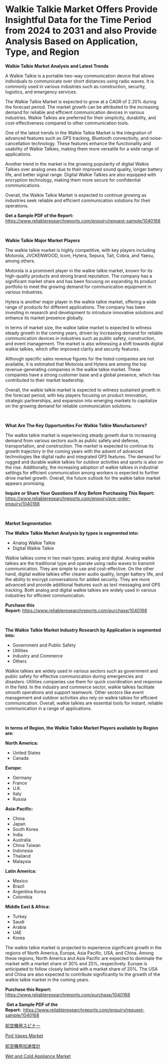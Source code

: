 <p><h1>Walkie Talkie Market Offers Provide Insightful Data for the Time Period from 2024 to 2031 and also Provide Analysis Based on Application, Type, and Region</h1></p><p><strong>Walkie Talkie Market Analysis and Latest Trends</strong></p>
<p><p>A Walkie Talkie is a portable two-way communication device that allows individuals to communicate over short distances using radio waves. It is commonly used in various industries such as construction, security, logistics, and emergency services.</p><p>The Walkie Talkie Market is expected to grow at a CAGR of 2.20% during the forecast period. The market growth can be attributed to the increasing demand for reliable and efficient communication devices in various industries. Walkie Talkies are preferred for their simplicity, durability, and cost-effectiveness compared to other communication tools.</p><p>One of the latest trends in the Walkie Talkie Market is the integration of advanced features such as GPS tracking, Bluetooth connectivity, and noise-cancellation technology. These features enhance the functionality and usability of Walkie Talkies, making them more versatile for a wide range of applications.</p><p>Another trend in the market is the growing popularity of digital Walkie Talkies over analog ones due to their improved sound quality, longer battery life, and better signal range. Digital Walkie Talkies are also equipped with encryption technology, making them more secure for confidential communications. </p><p>Overall, the Walkie Talkie Market is expected to continue growing as industries seek reliable and efficient communication solutions for their operations.</p></p>
<p><strong>Get a Sample PDF of the Report:&nbsp;</strong> <a href="https://www.reliableresearchreports.com/enquiry/request-sample/1040168">https://www.reliableresearchreports.com/enquiry/request-sample/1040168</a></p>
<p>&nbsp;</p>
<p><strong>Walkie Talkie Major Market Players</strong></p>
<p><p>The walkie talkie market is highly competitive, with key players including Motorola, JVCKENWOOD, Icom, Hytera, Sepura, Tait, Cobra, and Yaesu, among others. </p><p>Motorola is a prominent player in the walkie talkie market, known for its high-quality products and strong brand reputation. The company has a significant market share and has been focusing on expanding its product portfolio to meet the growing demand for communication equipment in various industries. </p><p>Hytera is another major player in the walkie talkie market, offering a wide range of products for different applications. The company has been investing in research and development to introduce innovative solutions and enhance its market presence globally. </p><p>In terms of market size, the walkie talkie market is expected to witness steady growth in the coming years, driven by increasing demand for reliable communication devices in industries such as public safety, construction, and event management. The market is also witnessing a shift towards digital walkie talkies, which offer improved clarity and security features.</p><p>Although specific sales revenue figures for the listed companies are not available, it is estimated that Motorola and Hytera are among the top revenue-generating companies in the walkie talkie market. These companies have a strong customer base and a global presence, which has contributed to their market leadership.</p><p>Overall, the walkie talkie market is expected to witness sustained growth in the forecast period, with key players focusing on product innovation, strategic partnerships, and expansion into emerging markets to capitalize on the growing demand for reliable communication solutions.</p></p>
<p>&nbsp;</p>
<p><strong>What Are The Key Opportunities For Walkie Talkie Manufacturers?</strong></p>
<p><p>The walkie talkie market is experiencing steady growth due to increasing demand from various sectors such as public safety and defense, transportation, and construction. The market is expected to continue its growth trajectory in the coming years with the advent of advanced technologies like digital radio and integrated GPS features. The demand for rugged and durable walkie talkies for outdoor activities and sports is also on the rise. Additionally, the increasing adoption of walkie talkies in industrial settings for efficient communication among workers is expected to further drive market growth. Overall, the future outlook for the walkie talkie market appears promising.</p></p>
<p><strong>Inquire or Share Your Questions If Any Before Purchasing This Report:</strong> <a href="https://www.reliableresearchreports.com/enquiry/pre-order-enquiry/1040168">https://www.reliableresearchreports.com/enquiry/pre-order-enquiry/1040168</a></p>
<p>&nbsp;</p>
<p><strong>Market Segmentation</strong></p>
<p><strong>The Walkie Talkie Market Analysis by types is segmented into:</strong></p>
<p><ul><li>Analog Walkie Talkie</li><li>Digital Walkie Talkie</li></ul></p>
<p><p>Walkie talkies come in two main types: analog and digital. Analog walkie talkies are the traditional type and operate using radio waves to transmit communication. They are simple to use and cost-effective. On the other hand, digital walkie talkies offer clearer audio quality, longer battery life, and the ability to encrypt conversations for added security. They are more advanced and provide additional features such as text messaging and GPS tracking. Both analog and digital walkie talkies are widely used in various industries for efficient communication.</p></p>
<p><strong>Purchase this Report:&nbsp;</strong><a href="https://www.reliableresearchreports.com/purchase/1040168">https://www.reliableresearchreports.com/purchase/1040168</a></p>
<p>&nbsp;</p>
<p><strong>The Walkie Talkie Market Industry Research by Application is segmented into:</strong></p>
<p><ul><li>Government and Public Safety</li><li>Utilities</li><li>Industry and Commerce</li><li>Others</li></ul></p>
<p><p>Walkie talkies are widely used in various sectors such as government and public safety for effective communication during emergencies and disasters. Utilities companies use them for quick coordination and response in the field. In the industry and commerce sector, walkie talkies facilitate smooth operations and support teamwork. Other sectors like event management and outdoor activities also rely on walkie talkies for efficient communication. Overall, walkie talkies are essential tools for instant, reliable communication in a range of applications.</p></p>
<p>&nbsp;</p>
<p><strong>In terms of Region, the Walkie Talkie Market Players available by Region are:</strong></p>
<p>
    <p> <strong> North America: </strong>
        <ul>
            <li>United States</li>
            <li>Canada</li>
        </ul>
        </p> 
    <p> <strong> Europe: </strong>
        <ul>
            <li>Germany</li>
            <li>France</li>
            <li>U.K.</li>
            <li>Italy</li>
            <li>Russia</li>
        </ul>
        </p> 
    <p> <strong> Asia-Pacific: </strong>
        <ul>
            <li>China</li>
            <li>Japan</li>
            <li>South Korea</li>
            <li>India</li>
            <li>Australia</li>
            <li>China Taiwan</li>
            <li>Indonesia</li>
            <li>Thailand</li>
            <li>Malaysia</li>
        </ul>
        </p> 
    <p> <strong> Latin America: </strong>
        <ul>
            <li>Mexico</li>
            <li>Brazil</li>
            <li>Argentina Korea</li>
            <li>Colombia</li>
        </ul>
        </p> 
    <p> <strong> Middle East & Africa: </strong>
        <ul>
            <li>Turkey</li>
            <li>Saudi</li>
            <li>Arabia</li>
            <li>UAE</li>
            <li>Korea</li>
        </ul>
    </p>
    </p>
<p><p>The walkie talkie market is projected to experience significant growth in the regions of North America, Europe, Asia Pacific, USA, and China. Among these regions, North America and Asia Pacific are expected to dominate the market with a market share of 30% and 25%, respectively. Europe is anticipated to follow closely behind with a market share of 20%. The USA and China are also expected to contribute significantly to the growth of the walkie talkie market in the coming years.</p></p>
<p><strong>Purchase this Report: </strong><a href="https://www.reliableresearchreports.com/purchase/1040168">https://www.reliableresearchreports.com/purchase/1040168</a></p>
<p>&nbsp;<strong>Get a Sample PDF of the Report:&nbsp;&nbsp;</strong><a href="https://www.reliableresearchreports.com/enquiry/request-sample/1040168">https://www.reliableresearchreports.com/enquiry/request-sample/1040168</a></p>
<p><strong></strong></p>
<p><p><a href="https://github.com/RodHoppe07/Market-Research-Report-List-1/blob/main/23654758057.md">航空機用スピナー</a></p><p><a href="https://github.com/zjyglelu/Market-Research-Report-List-2/blob/main/pod-vapes-market.md">Pod Vapes Market</a></p><p><a href="https://github.com/avwofrml53535/Market-Research-Report-List-1/blob/main/66828378058.md">航空機用加速度計</a></p><p><a href="https://github.com/mbisetmhermsr/Market-Research-Report-List-1/blob/main/wet-and-cold-appliance-market.md">Wet and Cold Appliance Market</a></p></p>